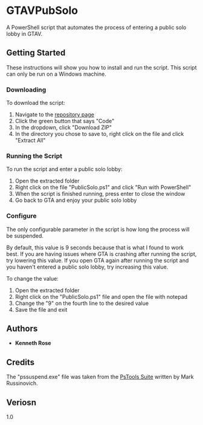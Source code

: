 # GTAVPubSolo

A PowerShell script that automates the process of entering a public solo lobby in GTAV.

## Getting Started

These instructions will show you how to install and run the script. This script can only be run on a Windows machine.

### Downloading

To download the script:
1. Navigate to the [repository page](https://github.com/kennethprose/GTAVPubSolo)
2. Click the green button that says "Code"
3. In the dropdown, click "Download ZIP"
4. In the directory you chose to save to, right click on the file and click "Extract All"

### Running the Script

To run the script and enter a public solo lobby:
1. Open the extracted folder
2. Right click on the file "PublicSolo.ps1" and click "Run with PowerShell"
3. When the script is finished running, press enter to close the window
4. Go back to GTA and enjoy your public solo lobby

### Configure

The only configurable parameter in the script is how long the process will be suspended. 

By default, this value is 9 seconds because that is what I found to work best. If you are having issues where GTA is crashing after running the script, try lowering this value. If you open GTA again after running the script and you haven't entered a public solo lobby, try increasing this value. 

To change the value:
1. Open the extracted folder
2. Right click on the "PublicSolo.ps1" file and open the file with notepad
3. Change the "9" on the fourth line to the desired value
4. Save the file and exit

## Authors

* **Kenneth Rose**

## Credits

The "pssuspend.exe" file was taken from the [PsTools Suite](https://docs.microsoft.com/en-us/sysinternals/downloads/pstools) written by Mark Russinovich.

## Veriosn

1.0
